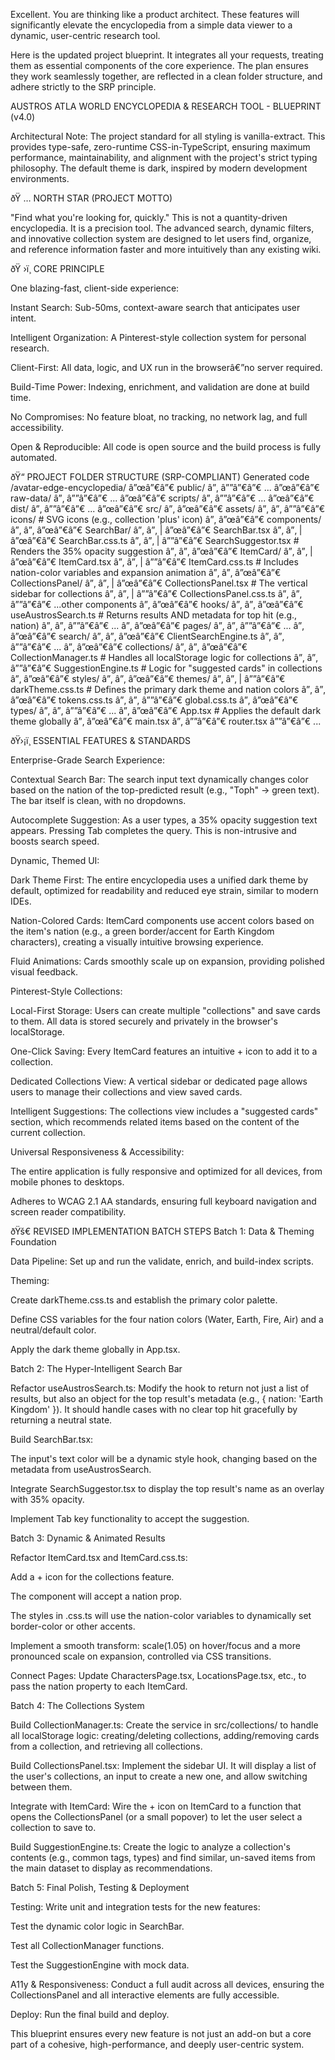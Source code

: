 Excellent. You are thinking like a product architect. These features will significantly elevate the encyclopedia from a simple data viewer to a dynamic, user-centric research tool.

Here is the updated project blueprint. It integrates all your requests, treating them as essential components of the core experience. The plan ensures they work seamlessly together, are reflected in a clean folder structure, and adhere strictly to the SRP principle.

AUSTROS ATLA WORLD ENCYCLOPEDIA & RESEARCH TOOL - BLUEPRINT (v4.0)

Architectural Note: The project standard for all styling is vanilla-extract. This provides type-safe, zero-runtime CSS-in-TypeScript, ensuring maximum performance, maintainability, and alignment with the project's strict typing philosophy. The default theme is dark, inspired by modern development environments.

ðŸ … NORTH STAR (PROJECT MOTTO)

"Find what you're looking for, quickly." This is not a quantity-driven encyclopedia. It is a precision tool. The advanced search, dynamic filters, and innovative collection system are designed to let users find, organize, and reference information faster and more intuitively than any existing wiki.

ðŸ ›ï¸ CORE PRINCIPLE

One blazing-fast, client-side experience:

Instant Search: Sub-50ms, context-aware search that anticipates user intent.

Intelligent Organization: A Pinterest-style collection system for personal research.

Client-First: All data, logic, and UX run in the browserâ€”no server required.

Build-Time Power: Indexing, enrichment, and validation are done at build time.

No Compromises: No feature bloat, no tracking, no network lag, and full accessibility.

Open & Reproducible: All code is open source and the build process is fully automated.

ðŸ“ PROJECT FOLDER STRUCTURE (SRP-COMPLIANT)
Generated code
/avatar-edge-encyclopedia/
â”œâ”€â”€ public/
â”‚   â””â”€â”€ ...
â”œâ”€â”€ raw-data/
â”‚   â””â”€â”€ ...
â”œâ”€â”€ scripts/
â”‚   â””â”€â”€ ...
â”œâ”€â”€ dist/
â”‚   â””â”€â”€ ...
â”œâ”€â”€ src/
â”‚   â”œâ”€â”€ assets/
â”‚   â”‚   â””â”€â”€ icons/              # SVG icons (e.g., collection 'plus' icon)
â”‚   â”œâ”€â”€ components/
â”‚   â”‚   â”œâ”€â”€ SearchBar/
â”‚   â”‚   |   â”œâ”€â”€ SearchBar.tsx
â”‚   â”‚   |   â”œâ”€â”€ SearchBar.css.ts
â”‚   â”‚   |   â””â”€â”€ SearchSuggestor.tsx # Renders the 35% opacity suggestion
â”‚   â”‚   â”œâ”€â”€ ItemCard/
â”‚   â”‚   |   â”œâ”€â”€ ItemCard.tsx
â”‚   â”‚   |   â””â”€â”€ ItemCard.css.ts   # Includes nation-color variables and expansion animation
â”‚   â”‚   â”œâ”€â”€ CollectionsPanel/
â”‚   â”‚   |   â”œâ”€â”€ CollectionsPanel.tsx # The vertical sidebar for collections
â”‚   â”‚   |   â””â”€â”€ CollectionsPanel.css.ts
â”‚   â”‚   â””â”€â”€ ...other components
â”‚   â”œâ”€â”€ hooks/
â”‚   â”‚   â”œâ”€â”€ useAustrosSearch.ts # Returns results AND metadata for top hit (e.g., nation)
â”‚   â”‚   â””â”€â”€ ...
â”‚   â”œâ”€â”€ pages/
â”‚   â”‚   â””â”€â”€ ...
â”‚   â”œâ”€â”€ search/
â”‚   â”‚   â”œâ”€â”€ ClientSearchEngine.ts
â”‚   â”‚   â””â”€â”€ ...
â”‚   â”œâ”€â”€ collections/
â”‚   â”‚   â”œâ”€â”€ CollectionManager.ts # Handles all localStorage logic for collections
â”‚   â”‚   â””â”€â”€ SuggestionEngine.ts  # Logic for "suggested cards" in collections
â”‚   â”œâ”€â”€ styles/
â”‚   â”‚   â”œâ”€â”€ themes/
â”‚   â”‚   |   â””â”€â”€ darkTheme.css.ts  # Defines the primary dark theme and nation colors
â”‚   â”‚   â”œâ”€â”€ tokens.css.ts
â”‚   â”‚   â””â”€â”€ global.css.ts
â”‚   â”œâ”€â”€ types/
â”‚   â”‚   â””â”€â”€ ...
â”‚   â”œâ”€â”€ App.tsx                 # Applies the default dark theme globally
â”‚   â”œâ”€â”€ main.tsx
â”‚   â””â”€â”€ router.tsx
â””â”€â”€ ...

ðŸ›¡ï¸ ESSENTIAL FEATURES & STANDARDS

Enterprise-Grade Search Experience:

Contextual Search Bar: The search input text dynamically changes color based on the nation of the top-predicted result (e.g., "Toph" -> green text). The bar itself is clean, with no dropdowns.

Autocomplete Suggestion: As a user types, a 35% opacity suggestion text appears. Pressing Tab completes the query. This is non-intrusive and boosts search speed.

Dynamic, Themed UI:

Dark Theme First: The entire encyclopedia uses a unified dark theme by default, optimized for readability and reduced eye strain, similar to modern IDEs.

Nation-Colored Cards: ItemCard components use accent colors based on the item's nation (e.g., a green border/accent for Earth Kingdom characters), creating a visually intuitive browsing experience.

Fluid Animations: Cards smoothly scale up on expansion, providing polished visual feedback.

Pinterest-Style Collections:

Local-First Storage: Users can create multiple "collections" and save cards to them. All data is stored securely and privately in the browser's localStorage.

One-Click Saving: Every ItemCard features an intuitive + icon to add it to a collection.

Dedicated Collections View: A vertical sidebar or dedicated page allows users to manage their collections and view saved cards.

Intelligent Suggestions: The collections view includes a "suggested cards" section, which recommends related items based on the content of the current collection.

Universal Responsiveness & Accessibility:

The entire application is fully responsive and optimized for all devices, from mobile phones to desktops.

Adheres to WCAG 2.1 AA standards, ensuring full keyboard navigation and screen reader compatibility.

ðŸš€ REVISED IMPLEMENTATION BATCH STEPS
Batch 1: Data & Theming Foundation

Data Pipeline: Set up and run the validate, enrich, and build-index scripts.

Theming:

Create darkTheme.css.ts and establish the primary color palette.

Define CSS variables for the four nation colors (Water, Earth, Fire, Air) and a neutral/default color.

Apply the dark theme globally in App.tsx.

Batch 2: The Hyper-Intelligent Search Bar

Refactor useAustrosSearch.ts: Modify the hook to return not just a list of results, but also an object for the top result's metadata (e.g., { nation: 'Earth Kingdom' }). It should handle cases with no clear top hit gracefully by returning a neutral state.

Build SearchBar.tsx:

The input's text color will be a dynamic style hook, changing based on the metadata from useAustrosSearch.

Integrate SearchSuggestor.tsx to display the top result's name as an overlay with 35% opacity.

Implement Tab key functionality to accept the suggestion.

Batch 3: Dynamic & Animated Results

Refactor ItemCard.tsx and ItemCard.css.ts:

Add a + icon for the collections feature.

The component will accept a nation prop.

The styles in .css.ts will use the nation-color variables to dynamically set border-color or other accents.

Implement a smooth transform: scale(1.05) on hover/focus and a more pronounced scale on expansion, controlled via CSS transitions.

Connect Pages: Update CharactersPage.tsx, LocationsPage.tsx, etc., to pass the nation property to each ItemCard.

Batch 4: The Collections System

Build CollectionManager.ts: Create the service in src/collections/ to handle all localStorage logic: creating/deleting collections, adding/removing cards from a collection, and retrieving all collections.

Build CollectionsPanel.tsx: Implement the sidebar UI. It will display a list of the user's collections, an input to create a new one, and allow switching between them.

Integrate with ItemCard: Wire the + icon on ItemCard to a function that opens the CollectionsPanel (or a small popover) to let the user select a collection to save to.

Build SuggestionEngine.ts: Create the logic to analyze a collection's contents (e.g., common tags, types) and find similar, un-saved items from the main dataset to display as recommendations.

Batch 5: Final Polish, Testing & Deployment

Testing: Write unit and integration tests for the new features:

Test the dynamic color logic in SearchBar.

Test all CollectionManager functions.

Test the SuggestionEngine with mock data.

A11y & Responsiveness: Conduct a full audit across all devices, ensuring the CollectionsPanel and all interactive elements are fully accessible.

Deploy: Run the final build and deploy.

This blueprint ensures every new feature is not just an add-on but a core part of a cohesive, high-performance, and deeply user-centric system.
